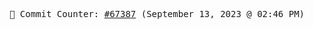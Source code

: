 <p align="center">
    <samp>
        📮 Commit Counter: <a href="https://github.com/Javascript-void0/Javascript-void0/commits/main">#67387</a> (September 13, 2023 @ 02:46 PM)
    </samp>
</p>